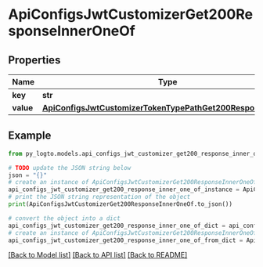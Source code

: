 # ApiConfigsJwtCustomizerGet200ResponseInnerOneOf


## Properties

Name | Type | Description | Notes
------------ | ------------- | ------------- | -------------
**key** | **str** |  | 
**value** | [**ApiConfigsJwtCustomizerTokenTypePathGet200ResponseOneOf**](ApiConfigsJwtCustomizerTokenTypePathGet200ResponseOneOf.md) |  | 

## Example

```python
from py_logto.models.api_configs_jwt_customizer_get200_response_inner_one_of import ApiConfigsJwtCustomizerGet200ResponseInnerOneOf

# TODO update the JSON string below
json = "{}"
# create an instance of ApiConfigsJwtCustomizerGet200ResponseInnerOneOf from a JSON string
api_configs_jwt_customizer_get200_response_inner_one_of_instance = ApiConfigsJwtCustomizerGet200ResponseInnerOneOf.from_json(json)
# print the JSON string representation of the object
print(ApiConfigsJwtCustomizerGet200ResponseInnerOneOf.to_json())

# convert the object into a dict
api_configs_jwt_customizer_get200_response_inner_one_of_dict = api_configs_jwt_customizer_get200_response_inner_one_of_instance.to_dict()
# create an instance of ApiConfigsJwtCustomizerGet200ResponseInnerOneOf from a dict
api_configs_jwt_customizer_get200_response_inner_one_of_from_dict = ApiConfigsJwtCustomizerGet200ResponseInnerOneOf.from_dict(api_configs_jwt_customizer_get200_response_inner_one_of_dict)
```
[[Back to Model list]](../README.md#documentation-for-models) [[Back to API list]](../README.md#documentation-for-api-endpoints) [[Back to README]](../README.md)


